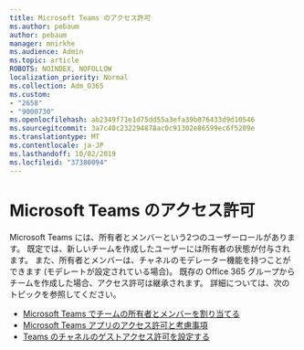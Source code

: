 ```yaml
---
title: Microsoft Teams のアクセス許可
ms.author: pebaum
author: pebaum
manager: mnirkhe
ms.audience: Admin
ms.topic: article
ROBOTS: NOINDEX, NOFOLLOW
localization_priority: Normal
ms.collection: Adm_O365
ms.custom:
- "2658"
- "9000730"
ms.openlocfilehash: ab2349f71e1d75dd55a3efa39b076433d9d10546
ms.sourcegitcommit: 3a7c40c232294878ac0c91302e86599ec6f5209e
ms.translationtype: MT
ms.contentlocale: ja-JP
ms.lasthandoff: 10/02/2019
ms.locfileid: "37380094"
---
```

# <a name="microsoft-teams-permissions"></a>Microsoft Teams のアクセス許可

Microsoft Teams には、所有者とメンバーという2つのユーザーロールがあります。 既定では、新しいチームを作成したユーザーには所有者の状態が付与されます。 また、所有者とメンバーは、チャネルのモデレーター機能を持つことができます (モデレートが設定されている場合)。 既存の Office 365 グループからチームを作成した場合、アクセス許可は継承されます。 詳細については、次のトピックを参照してください。

- [Microsoft Teams でチームの所有者とメンバーを割り当てる](https://docs.microsoft.com/microsoftteams/assign-roles-permissions)
- [Microsoft Teams アプリのアクセス許可と考慮事項](https://docs.microsoft.com/microsoftteams/app-permissions)
- [Teams のチャネルのゲストアクセス許可を設定する](https://support.office.com/article/4756c468-2746-4bfd-a582-736d55fcc169)